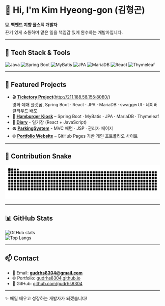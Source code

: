 # 👋 Hi, I'm Kim Hyeong-gon (김형곤)

💻 **백엔드 지향 풀스택 개발자**  
끈기 있게 소통하며 맡은 일을 책임감 있게 완수하는 개발자입니다.  

---

## 🚀 Tech Stack & Tools
![Java](https://img.shields.io/badge/Java-007396?style=for-the-badge&logo=java&logoColor=white)
![Spring Boot](https://img.shields.io/badge/SpringBoot-6DB33F?style=for-the-badge&logo=springboot&logoColor=white)
![MyBatis](https://img.shields.io/badge/MyBatis-000000?style=for-the-badge&logoColor=white)
![JPA](https://img.shields.io/badge/JPA-6DB33F?style=for-the-badge&logo=hibernate&logoColor=white)
![MariaDB](https://img.shields.io/badge/MariaDB-003545?style=for-the-badge&logo=mariadb&logoColor=white)
![React](https://img.shields.io/badge/React-61DAFB?style=for-the-badge&logo=react&logoColor=black)
![Thymeleaf](https://img.shields.io/badge/Thymeleaf-005F0F?style=for-the-badge&logo=thymeleaf&logoColor=white)

---

## 🌟 Featured Projects
- 🎬 **[Ticketory Project](https://github.com/gudrhs8304/ticketory_project)**(http://211.188.58.155:8080/)<br>  영화 예매 플랫폼, Spring Boot · React · JPA · MariaDB · swaggerUI · 네이버클라우드 배포
- 🍔 **[Hamburger Kiosk](https://github.com/gudrhs8304/hamburgerKiosk)** – Spring Boot · MyBatis · JPA · MariaDB · Thymeleaf
- 📔 **[Diary](https://github.com/gudrhs8304/react_edu_diary_250805)** - 일기장 (React + JavaScript)
- 🚘 **[ParkingSystem](https://github.com/gudrhs8304/koreaitParkingSystem)** - MVC 패턴 · JSP · 관리자 페이지
- 🌐 **[Portfolio Website](https://gudrhs8304.github.io)** – GitHub Pages 기반 개인 포트폴리오 사이트

---

## 🐍 Contribution Snake
<picture>
  <source media="(prefers-color-scheme: dark)" srcset="https://raw.githubusercontent.com/gudrhs8304/gudrhs8304/output/github-contribution-grid-snake-dark.svg" />
  <source media="(prefers-color-scheme: light)" srcset="https://raw.githubusercontent.com/gudrhs8304/gudrhs8304/output/github-contribution-grid-snake.svg" />
  <img alt="github contribution grid snake" src="https://raw.githubusercontent.com/gudrhs8304/gudrhs8304/output/github-contribution-grid-snake.svg" />
</picture>

---

## 📊 GitHub Stats
![GitHub stats](https://github-readme-stats.vercel.app/api?username=gudrhs8304&show_icons=true&theme=radical)  
![Top Langs](https://github-readme-stats.vercel.app/api/top-langs/?username=gudrhs8304&layout=compact&theme=radical)

---

## 📫 Contact
- 📧 Email: **gudrhs8304@gmail.com**
- 🌐 Portfolio: [gudrhs8304.github.io](https://gudrhs8304.github.io)
- 🐙 GitHub: [github.com/gudrhs8304](https://github.com/gudrhs8304)

---
✨ 매일 배우고 성장하는 개발자가 되겠습니다!



